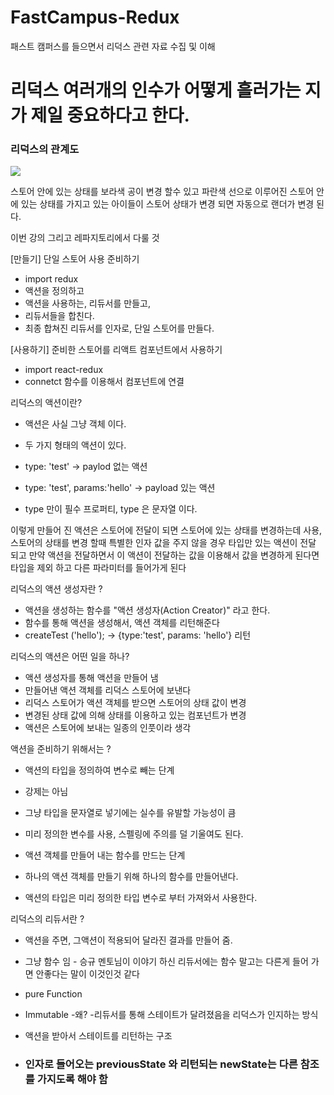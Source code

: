 # FastCampus-Redux
패스트 캠퍼스를 들으면서 리덕스 관련 자료 수집 및 이해

# 리덕스 여러개의 인수가 어떻게 흘러가는 지가 제일 중요하다고 한다.
### 리덕스의 관계도 
![](https://media.slid.es/uploads/640576/images/3964190/redux-after.png)

스토어 안에 있는 상태를 보라색 공이 변경 할수 있고 파란색 선으로 이루어진 스토어 안에 있는 상태를 가지고 있는 아이들이 
스토어 상태가 변경 되면 자동으로 랜더가 변경 된다.

이번 강의 그리고 레파지토리에서 다룰 것

[만들기] 단일 스토어 사용 준비하기 
 - import redux
 - 액션을 정의하고
 - 액션을 사용하는, 리듀서를 만들고,
 - 리듀서들을 합친다.
 - 최종 합쳐진 리듀서를 인자로, 단일 스토어를 만들다.
 
[사용하기] 준비한 스토어를 리액트 컴포넌트에서 사용하기
  - import react-redux
  - connetct 함수를 이용해서 컴포넌트에 연결


리덕스의 액션이란?
 - 액션은 사실 그냥 객체 이다.
 - 두 가지 형태의 액션이 있다.
 - type: 'test' -> paylod 없는 액션
 - type: 'test', params:'hello' -> payload 있는 액션

 - type 만이 필수 프로퍼티, type 은 문자열 이다.

이렇게 만들어 진 액션은 스토어에 전달이 되면 스토어에 있는 상태를 변경하는데 사용, 스토어의 상태를 변경 할때 특별한 인자 값을 주지 않을 경우
타입만 있는 액션이 전달 되고 만약 액션을 전달하면서 이 액션이 전달하는 값을 이용해서 값을 변경하게 된다면 타입을 제외 하고 다른 파라미터를 들어가게 된다

리덕스의 액션 생성자란 ?
 - 액션을 생성하는 함수를 "액션 생성자(Action Creator)" 라고 한다.
 - 함수를 통해 액션을 생성해서, 액션 객체를 리턴해준다
 - createTest ('hello'); -> {type:'test', params: 'hello'} 리턴


리덕스의 액션은 어떤 일을 하나?
 - 액션 생성자를 통해 액션을 만들어 냄
 - 만들어낸 액션 객체를 리덕스 스토어에 보낸다
 - 리덕스 스토어가 액션 객체를 받으면 스토어의 상태 값이 변경
 - 변경된 상태 값에 의해 상태를 이용하고 있는 컴포넌트가 변경
 - 액션은 스토어에 보내는 일종의 인풋이라 생각

액션을 준비하기 위해서는 ?
 - 액션의 타입을 정의하여 변수로 빼는 단계
  - 강제는 아님
  - 그냥 타입을 문자열로 넣기에는 실수를 유발할 가능성이 큼
  - 미리 정의한 변수를 사용, 스펠링에 주의를 덜 기울여도 된다.
 
 - 액션 객체를 만들어 내는 함수를 만드는 단계
  - 하나의 액션 객체를 만들기 위해 하나의 함수를 만들어낸다.
  - 액션의 타입은 미리 정의한 타입 변수로 부터 가져와서 사용한다.


리덕스의 리듀서란 ?
 - 액션을 주면, 그액션이 적용되어 달라진 결과를 만들어 줌.

 - 그냥 함수 임 - 승규 멘토님이 이야기 하신 리듀서에는 함수 말고는 다른게 들어 가면 안좋다는 말이 이것인것 같다
  - pure Function 
  - Immutable 
   -왜?
    -리듀서를 통해 스테이트가 달려졌음을 리덕스가 인지하는 방식 

  - 액션을 받아서 스테이트를 리턴하는 구조 
  - ### 인자로 들어오는 previousState 와 리턴되는 newState는 다른 참조를 가지도록 해야 함 












